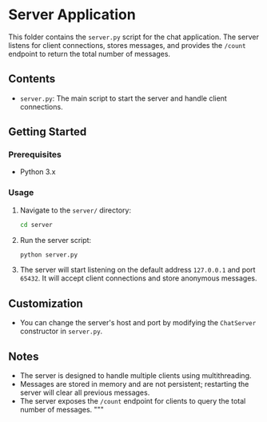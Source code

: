 # Server Application

This folder contains the `server.py` script for the chat application. The server listens for client connections, stores messages, and provides the `/count` endpoint to return the total number of messages.

## Contents

- `server.py`: The main script to start the server and handle client connections.

## Getting Started

### Prerequisites

- Python 3.x

### Usage

1. Navigate to the `server/` directory:
    ```bash
    cd server
    ```

2. Run the server script:
    ```bash
    python server.py
    ```

3. The server will start listening on the default address `127.0.0.1` and port `65432`. It will accept client connections and store anonymous messages.

## Customization

- You can change the server's host and port by modifying the `ChatServer` constructor in `server.py`.

## Notes

- The server is designed to handle multiple clients using multithreading.
- Messages are stored in memory and are not persistent; restarting the server will clear all previous messages.
- The server exposes the `/count` endpoint for clients to query the total number of messages.
"""

